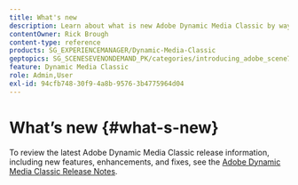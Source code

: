 ```yaml
---
title: What's new
description: Learn about what is new Adobe Dynamic Media Classic by way of the current release notes.
contentOwner: Rick Brough
content-type: reference
products: SG_EXPERIENCEMANAGER/Dynamic-Media-Classic
geptopics: SG_SCENESEVENONDEMAND_PK/categories/introducing_adobe_scene7
feature: Dynamic Media Classic
role: Admin,User
exl-id: 94cfb748-30f9-4a8b-9576-3b4775964d04
---
```

# What’s new {#what-s-new}

To review the latest Adobe Dynamic Media Classic release information, including new features, enhancements, and fixes, see the [Adobe Dynamic Media Classic Release Notes](https://experienceleague.adobe.com/docs/dynamic-media-developer-resources/release-notes/s7rn2017.html).

